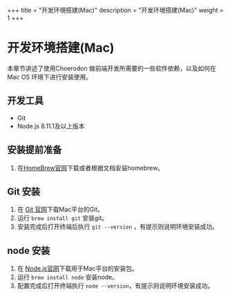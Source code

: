 +++
title = "开发环境搭建(Mac)"
description = "开发环境搭建(Mac)"
weight = 1
+++

# 开发环境搭建(Mac)

本章节讲述了使用Choerodon 做前端开发所需要的一些软件依赖，以及如何在Mac OS 环境下进行安装使用。

## 开发工具

- Git
- Node.js 8.11.1及以上版本

## 安装提前准备

1. 在[HomeBrew官网](https://brew.sh/)下载或者根据文档安装homebrew。

## Git 安装

1. 在 [Git 官网](https://git-scm.com/download/)下载Mac平台的Git。
2. 运行 `brew install git` 安装git。
3. 安装完成后打开终端后执行 `git --version` ，有提示则说明环境安装成功。

## node 安装

1. 在 [Node.js官网](https://nodejs.org/en/download/)下载用于Mac平台的安装包。
2. 运行 `brew install node` 安装node。
3. 配置完成后打开终端执行 `node --version`，有提示则说明环境安装成功。
